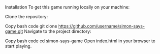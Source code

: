 Installation
To get this game running locally on your machine:

Clone the repository:

Copy bash code
git clone https://github.com/username/simon-says-game.git
Navigate to the project directory:

Copy bash code
cd simon-says-game
Open index.html in your browser to start playing.
